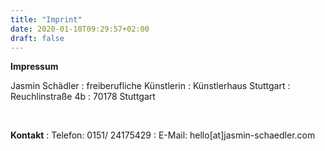 ```yaml
---
title: "Imprint"
date: 2020-01-10T09:29:57+02:00
draft: false
---
```


**Impressum**
&nbsp;

Jasmin Schädler
:   freiberufliche Künstlerin
:   Künstlerhaus Stuttgart
:   Reuchlinstraße 4b
:   70178 Stuttgart

&nbsp;

**Kontakt**
:   Telefon: 0151/ 24175429 
:   E-Mail: hello[at]jasmin-schaedler.com